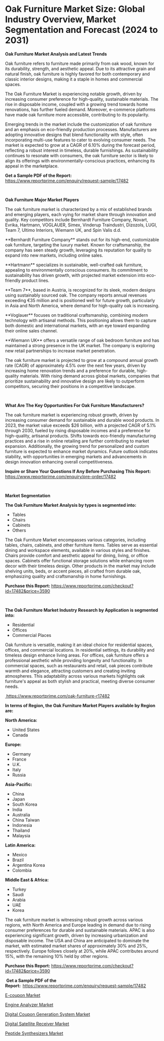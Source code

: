 <p><h1>Oak Furniture Market Size: Global Industry Overview, Market Segmentation and Forecast (2024 to 2031)</h1></p><p><strong>Oak Furniture Market Analysis and Latest Trends</strong></p>
<p><p>Oak furniture refers to furniture made primarily from oak wood, known for its durability, strength, and aesthetic appeal. Due to its attractive grain and natural finish, oak furniture is highly favored for both contemporary and classic interior designs, making it a staple in homes and commercial spaces.</p><p>The Oak Furniture Market is experiencing notable growth, driven by increasing consumer preference for high-quality, sustainable materials. The rise in disposable income, coupled with a growing trend towards home renovations, has further fueled demand. Moreover, e-commerce platforms have made oak furniture more accessible, contributing to its popularity.</p><p>Emerging trends in the market include the customization of oak furniture and an emphasis on eco-friendly production processes. Manufacturers are adopting innovative designs that blend functionality with style, often incorporating multi-use features to cater to evolving consumer needs. The market is expected to grow at a CAGR of 6.10% during the forecast period, reflecting a robust interest in timeless, durable furnishings. As sustainability continues to resonate with consumers, the oak furniture sector is likely to align its offerings with environmentally-conscious practices, enhancing its appeal in the marketplace.</p></p>
<p><strong>Get a Sample PDF of the Report:&nbsp;</strong> <a href="https://www.reportprime.com/enquiry/request-sample/17482?utm_campaign=1137&utm_medium=2&utm_source=Github&utm_content=ia&utm_term=27112024&utm_id=oak-furniture">https://www.reportprime.com/enquiry/request-sample/17482</a></p>
<p>&nbsp;</p>
<p><strong>Oak Furniture Major Market Players</strong></p>
<p><p>The oak furniture market is characterized by a mix of established brands and emerging players, each vying for market share through innovation and quality. Key competitors include Bernhardt Furniture Company, Novart, Evrika, Hartmann, VOGLAUER, Simex, Vinderup Traindustri, Dizozols, LUGI, Team 7, Ultimo Interiors, Wiemann UK, and Spin Valis d.d.</p><p>**Bernhardt Furniture Company** stands out for its high-end, customizable oak furniture, targeting the luxury market. Known for craftsmanship, the company has seen steady growth, leveraging its reputation for quality to expand into new markets, including online sales.</p><p>**Hartmann** specializes in sustainable, well-crafted oak furniture, appealing to environmentally conscious consumers. Its commitment to sustainability has driven growth, with projected market extension into eco-friendly product lines.</p><p>**Team 7**, based in Austria, is recognized for its sleek, modern designs using sustainably sourced oak. The company reports annual revenues exceeding €35 million and is positioned well for future growth, particularly in Asia and North America, where demand for high-quality oak is increasing.</p><p>**Voglauer** focuses on traditional craftsmanship, combining modern technology with artisanal methods. This positioning allows them to capture both domestic and international markets, with an eye toward expanding their online sales channel.</p><p>**Wiemann UK** offers a versatile range of oak bedroom furniture and has maintained a strong presence in the UK market. The company is exploring new retail partnerships to increase market penetration.</p><p>The oak furniture market is projected to grow at a compound annual growth rate (CAGR) of approximately 4.5% over the next few years, driven by increasing home renovation trends and a preference for durable, high-quality materials. With rising demand across global markets, companies that prioritize sustainability and innovative design are likely to outperform competitors, securing their positions in a competitive landscape.</p></p>
<p>&nbsp;</p>
<p><strong>What Are The Key Opportunities For Oak Furniture Manufacturers?</strong></p>
<p><p>The oak furniture market is experiencing robust growth, driven by increasing consumer demand for sustainable and durable wood products. In 2023, the market value exceeds $26 billion, with a projected CAGR of 5.1% through 2030, fueled by rising disposable incomes and a preference for high-quality, artisanal products. Shifts towards eco-friendly manufacturing practices and a rise in online retailing are further contributing to market expansion. Additionally, the growing trend for personalized and custom furniture is expected to enhance market dynamics. Future outlook indicates stability, with opportunities in emerging markets and advancements in design innovation enhancing overall competitiveness.</p></p>
<p><strong>Inquire or Share Your Questions If Any Before Purchasing This Report:</strong> <a href="https://www.reportprime.com/enquiry/pre-order/17482?utm_campaign=1137&utm_medium=2&utm_source=Github&utm_content=ia&utm_term=27112024&utm_id=oak-furniture">https://www.reportprime.com/enquiry/pre-order/17482</a></p>
<p>&nbsp;</p>
<p><strong>Market Segmentation</strong></p>
<p><strong>The Oak Furniture Market Analysis by types is segmented into:</strong></p>
<p><ul><li>Tables</li><li>Chairs</li><li>Cabinets</li><li>Others</li></ul></p>
<p><p>The Oak Furniture Market encompasses various categories, including tables, chairs, cabinets, and other furniture items. Tables serve as essential dining and workspace elements, available in various styles and finishes. Chairs provide comfort and aesthetic appeal for dining, living, or office spaces. Cabinets offer functional storage solutions while enhancing room decor with their timeless design. Other products in the market may include shelving units, beds, or accent pieces, all crafted from durable oak, emphasizing quality and craftsmanship in home furnishings.</p></p>
<p><strong>Purchase this Report:&nbsp;</strong><a href="https://www.reportprime.com/checkout?id=17482&price=3590&utm_campaign=1137&utm_medium=2&utm_source=Github&utm_content=ia&utm_term=27112024&utm_id=oak-furniture">https://www.reportprime.com/checkout?id=17482&price=3590</a></p>
<p>&nbsp;</p>
<p><strong>The Oak Furniture Market Industry Research by Application is segmented into:</strong></p>
<p><ul><li>Residential</li><li>Offices</li><li>Commercial Places</li></ul></p>
<p><p>Oak furniture is versatile, making it an ideal choice for residential spaces, offices, and commercial locations. In residential settings, its durability and timeless design enhance living areas. For offices, oak furniture offers a professional aesthetic while providing longevity and functionality. In commercial spaces, such as restaurants and retail, oak pieces contribute warmth and elegance, attracting customers and creating inviting atmospheres. This adaptability across various markets highlights oak furniture's appeal as both stylish and practical, meeting diverse consumer needs.</p></p>
<p><a href="https://www.reportprime.com/oak-furniture-r17482?utm_campaign=1137&utm_medium=2&utm_source=Github&utm_content=ia&utm_term=27112024&utm_id=oak-furniture">&nbsp;https://www.reportprime.com/oak-furniture-r17482</a></p>
<p><strong>In terms of Region, the Oak Furniture Market Players available by Region are:</strong></p>
<p>
    <p> <strong> North America: </strong>
        <ul>
            <li>United States</li>
            <li>Canada</li>
        </ul>
        </p> 
    <p> <strong> Europe: </strong>
        <ul>
            <li>Germany</li>
            <li>France</li>
            <li>U.K.</li>
            <li>Italy</li>
            <li>Russia</li>
        </ul>
        </p> 
    <p> <strong> Asia-Pacific: </strong>
        <ul>
            <li>China</li>
            <li>Japan</li>
            <li>South Korea</li>
            <li>India</li>
            <li>Australia</li>
            <li>China Taiwan</li>
            <li>Indonesia</li>
            <li>Thailand</li>
            <li>Malaysia</li>
        </ul>
        </p> 
    <p> <strong> Latin America: </strong>
        <ul>
            <li>Mexico</li>
            <li>Brazil</li>
            <li>Argentina Korea</li>
            <li>Colombia</li>
        </ul>
        </p> 
    <p> <strong> Middle East & Africa: </strong>
        <ul>
            <li>Turkey</li>
            <li>Saudi</li>
            <li>Arabia</li>
            <li>UAE</li>
            <li>Korea</li>
        </ul>
    </p>
    </p>
<p><p>The oak furniture market is witnessing robust growth across various regions, with North America and Europe leading in demand due to rising consumer preferences for durable and sustainable materials. APAC is also experiencing significant growth, driven by increasing urbanization and disposable income. The USA and China are anticipated to dominate the market, with estimated market shares of approximately 30% and 25%, respectively. Europe follows closely at 20%, while APAC contributes around 15%, with the remaining 10% held by other regions.</p></p>
<p><strong>Purchase this Report: </strong><a href="https://www.reportprime.com/checkout?id=17482&price=3590&utm_campaign=1137&utm_medium=2&utm_source=Github&utm_content=ia&utm_term=27112024&utm_id=oak-furniture">https://www.reportprime.com/checkout?id=17482&price=3590</a></p>
<p>&nbsp;<strong>Get a Sample PDF of the Report:&nbsp;&nbsp;</strong><a href="https://www.reportprime.com/enquiry/request-sample/17482?utm_campaign=1137&utm_medium=2&utm_source=Github&utm_content=ia&utm_term=27112024&utm_id=oak-furniture">https://www.reportprime.com/enquiry/request-sample/17482</a></p>
<p><strong></strong></p>
<p><p><a href="https://issuu.com/reportprime-2/docs/e-coupon-market-size-2030.pptx_8e669e1618cfae?utm_campaign=1137&utm_medium=2&utm_source=Github&utm_content=ia&utm_term=27112024&utm_id=oak-furniture">E-coupon Market</a></p><p><a href="https://www.linkedin.com/pulse/insightful-engine-analyzer-market-analysis-recent-performance-ljbkc?utm_campaign=1137&utm_medium=2&utm_source=Github&utm_content=ia&utm_term=27112024&utm_id=oak-furniture">Engine Analyzer Market</a></p><p><a href="https://issuu.com/reportprime-2/docs/digital-coupon-generation-system-ma_6366902e0f6db3?utm_campaign=1137&utm_medium=2&utm_source=Github&utm_content=ia&utm_term=27112024&utm_id=oak-furniture">Digital Coupon Generation System Market</a></p><p><a href="https://www.linkedin.com/pulse/digital-satellite-receiver-market-outlook-current-sfzle?utm_campaign=1137&utm_medium=2&utm_source=Github&utm_content=ia&utm_term=27112024&utm_id=oak-furniture">Digital Satellite Receiver Market</a></p><p><a href="https://www.linkedin.com/pulse/evaluating-peptide-synthesizers-market-2024-2031-trends-growth-vlxue?utm_campaign=1137&utm_medium=2&utm_source=Github&utm_content=ia&utm_term=27112024&utm_id=oak-furniture">Peptide Synthesizers Market</a></p></p>